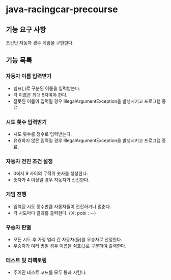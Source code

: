 # java-racingcar-precourse


## 기능 요구 사항
초간단 자동차 경주 게임을 구현한다.


## 기능 목록

### 자동차 이름 입력받기

- 쉼표(,)로 구분된 이름을 입력받는다.
- 각 이름은 최대 5자여야 한다.
- 잘못된 이름이 입력될 경우 IllegalArgumentException을 발생시키고 프로그램 종료.

### 시도 횟수 입력받기

- 시도 횟수를 정수로 입력받는다.
- 유효하지 않은 입력일 경우 IllegalArgumentException을 발생시키고 프로그램 종료.

### 자동차 전진 조건 설정

- 0에서 9 사이의 무작위 숫자를 생성한다.
- 숫자가 4 이상일 경우 자동차가 전진한다.

### 게임 진행

- 입력된 시도 횟수만큼 자동차들이 전진하거나 멈춘다.
- 각 시도마다 결과를 출력한다. (예: pobi : --)

### 우승자 판별

- 모든 시도 후 가장 멀리 간 자동차(들)를 우승자로 선정한다.
- 우승자가 여러 명일 경우 이름을 쉼표(,)로 구분하여 출력한다.

### 테스트 및 리팩토링

- 주어진 테스트 코드를 모두 통과 시킨다.